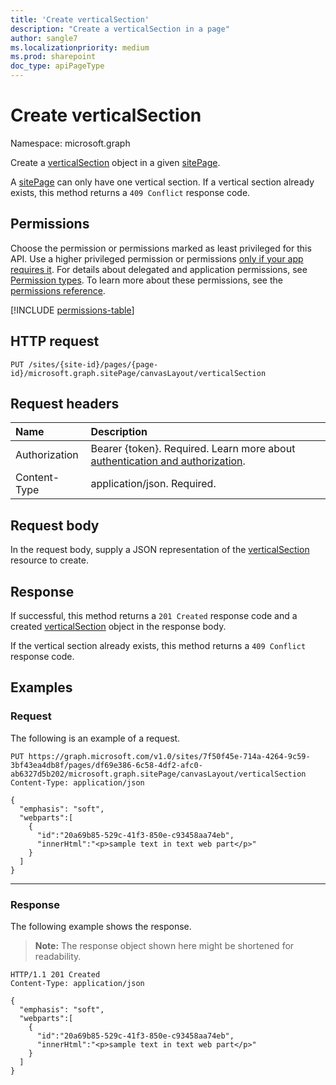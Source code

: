 ```yaml
---
title: 'Create verticalSection'
description: "Create a verticalSection in a page"
author: sangle7
ms.localizationpriority: medium
ms.prod: sharepoint
doc_type: apiPageType
---
```

# Create verticalSection

Namespace: microsoft.graph

Create a [verticalSection](../resources/verticalSection.md) object in a given [sitePage](../resources/sitepage.md). 

A [sitePage](../resources/sitepage.md) can only have one vertical section. If a vertical section already exists, this method returns a `409 Conflict` response code.

## Permissions

Choose the permission or permissions marked as least privileged for this API. Use a higher privileged permission or permissions [only if your app requires it](/graph/permissions-overview#best-practices-for-using-microsoft-graph-permissions). For details about delegated and application permissions, see [Permission types](/graph/permissions-overview#permission-types). To learn more about these permissions, see the [permissions reference](/graph/permissions-reference).

<!-- { "blockType": "permissions", "name": "sitepage_post_verticalsection" } -->
[!INCLUDE [permissions-table](../includes/permissions/sitepage-post-verticalsection-permissions.md)]

## HTTP request

<!-- {
  "blockType": "ignored"
}
-->

```http
PUT /sites/{site-id}/pages/{page-id}/microsoft.graph.sitePage/canvasLayout/verticalSection
```

## Request headers

| Name          | Description                 |
| :------------ | :-------------------------- |
| Authorization | Bearer {token}. Required. Learn more about [authentication and authorization](/graph/auth/auth-concepts).|
| Content-Type  | application/json. Required. |

## Request body

In the request body, supply a JSON representation of the [verticalSection](../resources/verticalSection.md) resource to create.

## Response

If successful, this method returns a `201 Created` response code and a created [verticalSection](../resources/verticalSection.md) object in the response body.

If the vertical section already exists, this method returns a `409 Conflict` response code.

## Examples

### Request

The following is an example of a request.

<!-- { "blockType": "ignored" } -->

```http
PUT https://graph.microsoft.com/v1.0/sites/7f50f45e-714a-4264-9c59-3bf43ea4db8f/pages/df69e386-6c58-4df2-afc0-ab6327d5b202/microsoft.graph.sitePage/canvasLayout/verticalSection
Content-Type: application/json

{
  "emphasis": "soft",
  "webparts":[
    {
      "id":"20a69b85-529c-41f3-850e-c93458aa74eb",
      "innerHtml":"<p>sample text in text web part</p>"
    }
  ]
}
```

---

### Response

The following example shows the response.

> **Note:** The response object shown here might be shortened for readability.

<!-- {
  "blockType": "response",
  "@odata.type": "microsoft.graph.verticalSection",
  "truncated": true
}
-->

```http
HTTP/1.1 201 Created
Content-Type: application/json

{
  "emphasis": "soft",
  "webparts":[
    {
      "id":"20a69b85-529c-41f3-850e-c93458aa74eb",
      "innerHtml":"<p>sample text in text web part</p>"
    }
  ]
}
```
